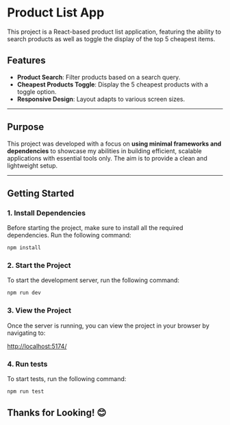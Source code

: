 # Product List App

This project is a React-based product list application, featuring the ability to search products as well as toggle the display of the top 5 cheapest items.

## Features

- **Product Search**: Filter products based on a search query.
- **Cheapest Products Toggle**: Display the 5 cheapest products with a toggle option.
- **Responsive Design**: Layout adapts to various screen sizes.

---

## Purpose

This project was developed with a focus on **using minimal frameworks and dependencies** to showcase my abilities in building efficient, scalable applications with essential tools only. The aim is to provide a clean and lightweight setup.

---

## Getting Started

### 1. Install Dependencies

Before starting the project, make sure to install all the required dependencies. Run the following command:

```bash
npm install
```

### 2. Start the Project

To start the development server, run the following command:

```bash
npm run dev
```

### 3. View the Project

Once the server is running, you can view the project in your browser by navigating to:

[http://localhost:5174/](http://localhost:5174/)

### 4. Run tests

To start tests, run the following command:

```bash
npm run test
```

## Thanks for Looking! 😊
